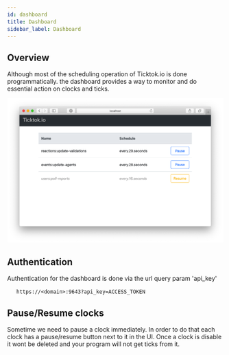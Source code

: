 ```yaml
---
id: dashboard
title: Dashboard
sidebar_label: Dashboard
---
```


## Overview 
Although most of the scheduling operation of Ticktok.io is done programmatically. the dashboard provides a way to monitor and do essential action on clocks and ticks.

![screenshot](https://raw.githubusercontent.com/ticktok-io/brand/master/screenshots/screenshot_clocks_list_v2.png)

## Authentication
Authentication for the dashboard is done via the url query param 'api_key'
```
   https://<domain>:9643?api_key=ACCESS_TOKEN
```

## Pause/Resume clocks
Sometime we need to pause a clock immediately. In order to do that each clock has a pause/resume button next to it in the UI. Once a clock is disable it wont be deleted and your program will not get ticks from it. 
 

